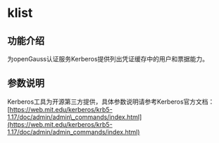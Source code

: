 # klist<a name="ZH-CN_TOPIC_0249632262"></a>

## 功能介绍<a name="zh-cn_topic_0237152431_section10172172474817"></a>

为openGauss认证服务Kerberos提供列出凭证缓存中的用户和票据能力。

## 参数说明<a name="zh-cn_topic_0237152431_zh-cn_topic_0059778103_se0ebdb25733f42f5b4286a1fc7e54a13"></a>

Kerberos工具为开源第三方提供，具体参数说明请参考Kerberos官方文档：[https://web.mit.edu/kerberos/krb5-1.17/doc/admin/admin\_commands/index.html](https://web.mit.edu/kerberos/krb5-1.17/doc/admin/admin_commands/index.html)

